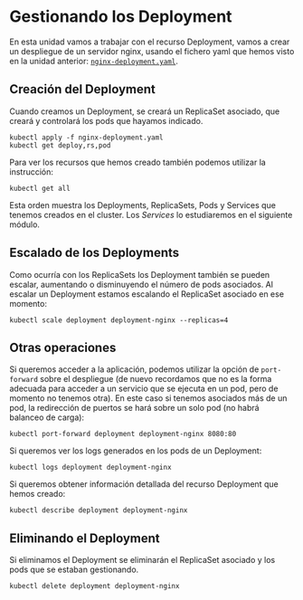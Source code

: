 # Gestionando los Deployment

En esta unidad vamos a trabajar con el recurso Deployment, vamos a crear un despliegue de un servidor nginx, usando el fichero yaml que hemos visto en la unidad anterior: [`nginx-deployment.yaml`](files/nginx-deployment.yaml).

## Creación del Deployment

Cuando creamos un Deployment, se creará un ReplicaSet asociado, que creará y controlará los pods que hayamos indicado.

    kubectl apply -f nginx-deployment.yaml
    kubectl get deploy,rs,pod

Para ver los recursos que hemos creado también podemos utilizar la instrucción:

    kubectl get all

Esta orden muestra los Deployments, ReplicaSets, Pods y Services que tenemos creados en el cluster. Los *Services* lo estudiaremos en el siguiente módulo.

## Escalado de los Deployments

Como ocurría con los ReplicaSets los Deployment también se pueden escalar, aumentando o disminuyendo el número de pods asociados. Al escalar un Deployment estamos escalando el ReplicaSet asociado en ese momento:

    kubectl scale deployment deployment-nginx --replicas=4

## Otras operaciones

Si queremos acceder a la aplicación, podemos utilizar la opción de `port-forward` sobre el despliegue (de nuevo recordamos que no es la forma adecuada para acceder a un servicio que se ejecuta en un pod, pero de momento no tenemos otra). En este caso si tenemos asociados más de un pod, la redirección de puertos se hará sobre un solo pod (no habrá balanceo de carga):

    kubectl port-forward deployment deployment-nginx 8080:80

Si queremos ver los logs generados en los pods de un Deployment:

    kubectl logs deployment deployment-nginx

Si queremos obtener información detallada del recurso Deployment que hemos creado:

    kubectl describe deployment deployment-nginx

## Eliminando el Deployment

Si eliminamos el Deployment se eliminarán el ReplicaSet asociado y los pods que se estaban gestionando.

    kubectl delete deployment deployment-nginx
